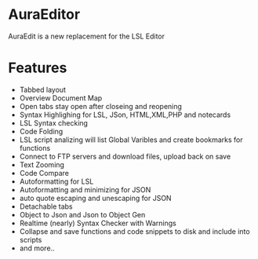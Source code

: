# AuraEditor

AuraEdit is a new replacement for the LSL Editor

# Features
  * Tabbed layout
  * Overview Document Map
  * Open tabs stay open after closeing and reopening
  * Syntax Highlighing for LSL, JSon, HTML,XML,PHP and notecards
  * LSL Syntax checking
  * Code Folding
  * LSL script analizing will list Global Varibles and create bookmarks for functions 
  * Connect to FTP servers and download files, upload back on save
  * Text Zooming
  * Code Compare
  * Autoformatting for LSL
  * Autoformatting and minimizing for JSON
  * auto quote escaping and unescaping for JSON
  * Detachable tabs
  * Object to Json and Json to Object Gen
  * Realtime (nearly) Syntax Checker with Warnings
  * Collapse and save functions and code snippets to disk and include into scripts
  * and more..
  
